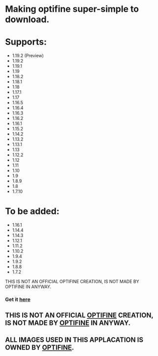 # Making optifine super-simple to download.
# Supports:
- 1.19.2 (Preview)
- 1.19.2
- 1.19.1
- 1.19
- 1.18.2
- 1.18.1
- 1.18
- 1.17.1
- 1.17
- 1.16.5
- 1.16.4
- 1.16.3
- 1.16.2
- 1.16.1
- 1.15.2
- 1.14.2
- 1.13.2
- 1.13.1
- 1.13
- 1.12.2
- 1.12
- 1.11
- 1.10
- 1.9
- 1.8.9
- 1.8
- 1.7.10

# To be added:
- 1.16.1
- 1.14.4
- 1.14.3
- 1.12.1
- 1.11.2
- 1.10.2
- 1.9.4
- 1.9.2
- 1.8.8
- 1.7.2


THIS IS NOT AN OFFICIAL OPTIFINE CREATION, IS NOT MADE BY OPTIFINE IN ANYWAY.

### Get it [here](https://github.com/Bossgamerteam/optifine-installer/releases)
## **THIS IS NOT AN OFFICIAL [OPTIFINE](https://optifine.net) CREATION, IS NOT MADE BY [OPTIFINE](https://optifine.net) IN ANYWAY.**
## **ALL IMAGES USED IN THIS APPLACATION IS OWNED BY [OPTIFINE](https://optifine.net).**

